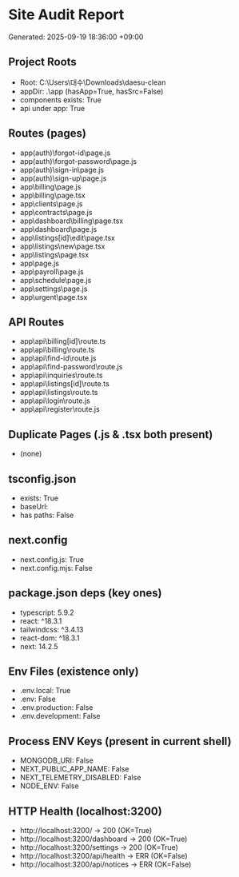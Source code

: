 ﻿# Site Audit Report
Generated: 2025-09-19 18:36:00 +09:00

## Project Roots
- Root: C:\Users\대수\Downloads\daesu-clean
- appDir: .\app  (hasApp=True, hasSrc=False)
- components exists: True
- api under app: True

## Routes (pages)
- app\(auth)\forgot-id\page.js
- app\(auth)\forgot-password\page.js
- app\(auth)\sign-in\page.js
- app\(auth)\sign-up\page.js
- app\billing\page.js
- app\billing\page.tsx
- app\clients\page.js
- app\contracts\page.js
- app\dashboard\billing\page.tsx
- app\dashboard\page.js
- app\listings\[id]\edit\page.tsx
- app\listings\new\page.tsx
- app\listings\page.tsx
- app\page.js
- app\payroll\page.js
- app\schedule\page.js
- app\settings\page.js
- app\urgent\page.tsx

## API Routes
- app\api\billing\[id]\route.ts
- app\api\billing\route.ts
- app\api\find-id\route.js
- app\api\find-password\route.js
- app\api\inquiries\route.ts
- app\api\listings\[id]\route.ts
- app\api\listings\route.ts
- app\api\login\route.js
- app\api\register\route.js

## Duplicate Pages (.js & .tsx both present)
- (none)

## tsconfig.json
- exists: True
- baseUrl: 
- has paths: False

## next.config
- next.config.js: True
- next.config.mjs: False

## package.json deps (key ones)
- typescript: 5.9.2
- react: ^18.3.1
- tailwindcss: ^3.4.13
- react-dom: ^18.3.1
- next: 14.2.5

## Env Files (existence only)
- .env.local: True
- .env: False
- .env.production: False
- .env.development: False

## Process ENV Keys (present in current shell)
- MONGODB_URI: False
- NEXT_PUBLIC_APP_NAME: False
- NEXT_TELEMETRY_DISABLED: False
- NODE_ENV: False

## HTTP Health (localhost:3200)
- http://localhost:3200/ -> 200 (OK=True)
- http://localhost:3200/dashboard -> 200 (OK=True)
- http://localhost:3200/settings -> 200 (OK=True)
- http://localhost:3200/api/health -> ERR (OK=False)
- http://localhost:3200/api/notices -> ERR (OK=False)


